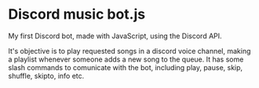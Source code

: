 # Discord music bot.js

 My first Discord bot, made with JavaScript, using the Discord API. 

 It's objective is to play requested songs in a discord voice channel, making a playlist whenever someone adds a new song to the queue. It has some slash commands to comunicate with the bot, including play, pause, skip, shuffle, skipto, info etc. 
